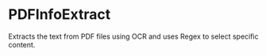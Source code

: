 # PDFInfoExtract
Extracts the text from PDF files using OCR and uses Regex to select specific content. 
